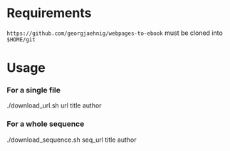 # Requirements
`https://github.com/georgjaehnig/webpages-to-ebook` must be cloned into `$HOME/git`

# Usage

### For a single file
./download_url.sh url title author

### For a whole sequence
./download_sequence.sh seq_url title author
